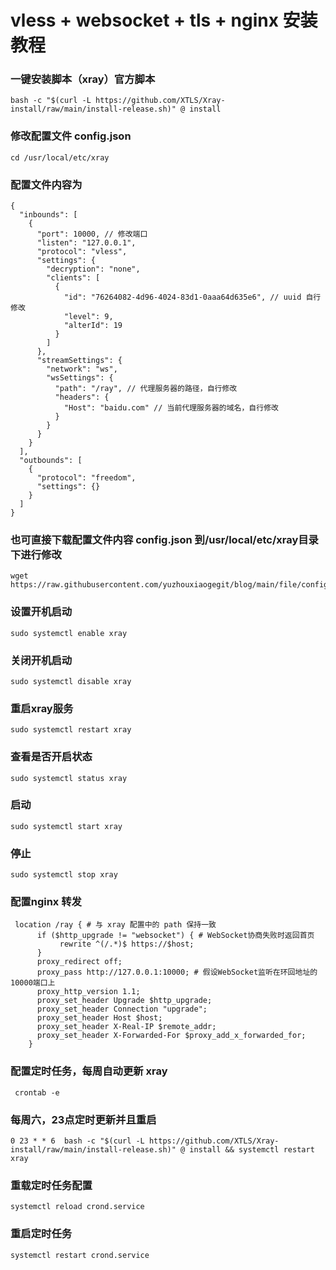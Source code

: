 # vless + websocket + tls + nginx 安装教程

### 一键安装脚本（xray）官方脚本
```code
bash -c "$(curl -L https://github.com/XTLS/Xray-install/raw/main/install-release.sh)" @ install
```
### 修改配置文件 config.json
```code
cd /usr/local/etc/xray
```
### 配置文件内容为
```code
{
  "inbounds": [
    {
      "port": 10000, // 修改端口
      "listen": "127.0.0.1",
      "protocol": "vless",
      "settings": {
        "decryption": "none",
        "clients": [
          {
            "id": "76264082-4d96-4024-83d1-0aaa64d635e6", // uuid 自行修改
            "level": 9,
            "alterId": 19
          }
        ]
      },
      "streamSettings": {
        "network": "ws",
        "wsSettings": {
          "path": "/ray", // 代理服务器的路径，自行修改
          "headers": {
            "Host": "baidu.com" // 当前代理服务器的域名，自行修改
          }
        }
      }
    }
  ],
  "outbounds": [
    {
      "protocol": "freedom",
      "settings": {}
    }
  ]
}
```
### 也可直接下载配置文件内容 config.json 到/usr/local/etc/xray目录下进行修改
```code
wget https://raw.githubusercontent.com/yuzhouxiaogegit/blog/main/file/config.json
```
### 设置开机启动
``` code
sudo systemctl enable xray
```
### 关闭开机启动
``` code
sudo systemctl disable xray
```
### 重启xray服务
``` code
sudo systemctl restart xray
```
### 查看是否开启状态
``` code
sudo systemctl status xray
```
### 启动
``` code
sudo systemctl start xray
```
### 停止
``` code
sudo systemctl stop xray
```

### 配置nginx 转发

```code
 location /ray { # 与 xray 配置中的 path 保持一致
      if ($http_upgrade != "websocket") { # WebSocket协商失败时返回首页
           rewrite ^(/.*)$ https://$host;
      }
      proxy_redirect off;
      proxy_pass http://127.0.0.1:10000; # 假设WebSocket监听在环回地址的10000端口上
      proxy_http_version 1.1;
      proxy_set_header Upgrade $http_upgrade;
      proxy_set_header Connection "upgrade";
      proxy_set_header Host $host;
      proxy_set_header X-Real-IP $remote_addr;
      proxy_set_header X-Forwarded-For $proxy_add_x_forwarded_for;
    }
```

### 配置定时任务，每周自动更新 xray

```code
 crontab -e
```
### 每周六，23点定时更新并且重启
```code
0 23 * * 6  bash -c "$(curl -L https://github.com/XTLS/Xray-install/raw/main/install-release.sh)" @ install && systemctl restart xray
```
### 重载定时任务配置
```code
systemctl reload crond.service
```
### 重启定时任务
```code
systemctl restart crond.service
```

